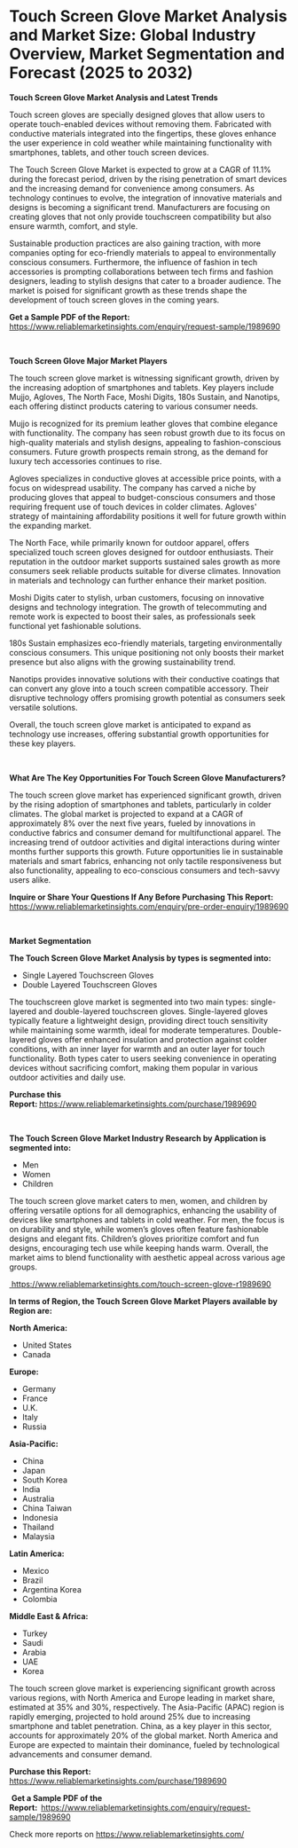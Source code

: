 <p><h1>Touch Screen Glove Market Analysis and Market Size: Global Industry Overview, Market Segmentation and Forecast (2025 to 2032)</h1></p><p><strong>Touch Screen Glove Market Analysis and Latest Trends</strong></p>
<p><p>Touch screen gloves are specially designed gloves that allow users to operate touch-enabled devices without removing them. Fabricated with conductive materials integrated into the fingertips, these gloves enhance the user experience in cold weather while maintaining functionality with smartphones, tablets, and other touch screen devices.</p><p>The Touch Screen Glove Market is expected to grow at a CAGR of 11.1% during the forecast period, driven by the rising penetration of smart devices and the increasing demand for convenience among consumers. As technology continues to evolve, the integration of innovative materials and designs is becoming a significant trend. Manufacturers are focusing on creating gloves that not only provide touchscreen compatibility but also ensure warmth, comfort, and style.</p><p>Sustainable production practices are also gaining traction, with more companies opting for eco-friendly materials to appeal to environmentally conscious consumers. Furthermore, the influence of fashion in tech accessories is prompting collaborations between tech firms and fashion designers, leading to stylish designs that cater to a broader audience. The market is poised for significant growth as these trends shape the development of touch screen gloves in the coming years.</p></p>
<p><strong>Get a Sample PDF of the Report:&nbsp;</strong> <a href="https://www.reliablemarketinsights.com/enquiry/request-sample/1989690?utm_campaign=2624&utm_medium=2&utm_source=Github&utm_content=ia&utm_term=05042025&utm_id=touch-screen-glove">https://www.reliablemarketinsights.com/enquiry/request-sample/1989690</a></p>
<p>&nbsp;</p>
<p><strong>Touch Screen Glove Major Market Players</strong></p>
<p><p>The touch screen glove market is witnessing significant growth, driven by the increasing adoption of smartphones and tablets. Key players include Mujjo, Agloves, The North Face, Moshi Digits, 180s Sustain, and Nanotips, each offering distinct products catering to various consumer needs.</p><p>Mujjo is recognized for its premium leather gloves that combine elegance with functionality. The company has seen robust growth due to its focus on high-quality materials and stylish designs, appealing to fashion-conscious consumers. Future growth prospects remain strong, as the demand for luxury tech accessories continues to rise.</p><p>Agloves specializes in conductive gloves at accessible price points, with a focus on widespread usability. The company has carved a niche by producing gloves that appeal to budget-conscious consumers and those requiring frequent use of touch devices in colder climates. Agloves' strategy of maintaining affordability positions it well for future growth within the expanding market.</p><p>The North Face, while primarily known for outdoor apparel, offers specialized touch screen gloves designed for outdoor enthusiasts. Their reputation in the outdoor market supports sustained sales growth as more consumers seek reliable products suitable for diverse climates. Innovation in materials and technology can further enhance their market position.</p><p>Moshi Digits cater to stylish, urban customers, focusing on innovative designs and technology integration. The growth of telecommuting and remote work is expected to boost their sales, as professionals seek functional yet fashionable solutions.</p><p>180s Sustain emphasizes eco-friendly materials, targeting environmentally conscious consumers. This unique positioning not only boosts their market presence but also aligns with the growing sustainability trend.</p><p>Nanotips provides innovative solutions with their conductive coatings that can convert any glove into a touch screen compatible accessory. Their disruptive technology offers promising growth potential as consumers seek versatile solutions.</p><p>Overall, the touch screen glove market is anticipated to expand as technology use increases, offering substantial growth opportunities for these key players.</p></p>
<p>&nbsp;</p>
<p><strong>What Are The Key Opportunities For Touch Screen Glove Manufacturers?</strong></p>
<p><p>The touch screen glove market has experienced significant growth, driven by the rising adoption of smartphones and tablets, particularly in colder climates. The global market is projected to expand at a CAGR of approximately 8% over the next five years, fueled by innovations in conductive fabrics and consumer demand for multifunctional apparel. The increasing trend of outdoor activities and digital interactions during winter months further supports this growth. Future opportunities lie in sustainable materials and smart fabrics, enhancing not only tactile responsiveness but also functionality, appealing to eco-conscious consumers and tech-savvy users alike.</p></p>
<p><strong>Inquire or Share Your Questions If Any Before Purchasing This Report:</strong> <a href="https://www.reliablemarketinsights.com/enquiry/pre-order-enquiry/1989690?utm_campaign=2624&utm_medium=2&utm_source=Github&utm_content=ia&utm_term=05042025&utm_id=touch-screen-glove">https://www.reliablemarketinsights.com/enquiry/pre-order-enquiry/1989690</a></p>
<p>&nbsp;</p>
<p><strong>Market Segmentation</strong></p>
<p><strong>The Touch Screen Glove Market Analysis by types is segmented into:</strong></p>
<p><ul><li>Single Layered Touchscreen Gloves</li><li>Double Layered Touchscreen Gloves</li></ul></p>
<p><p>The touchscreen glove market is segmented into two main types: single-layered and double-layered touchscreen gloves. Single-layered gloves typically feature a lightweight design, providing direct touch sensitivity while maintaining some warmth, ideal for moderate temperatures. Double-layered gloves offer enhanced insulation and protection against colder conditions, with an inner layer for warmth and an outer layer for touch functionality. Both types cater to users seeking convenience in operating devices without sacrificing comfort, making them popular in various outdoor activities and daily use.</p></p>
<p><strong>Purchase this Report:&nbsp;</strong><a href="https://www.reliablemarketinsights.com/purchase/1989690?utm_campaign=2624&utm_medium=2&utm_source=Github&utm_content=ia&utm_term=05042025&utm_id=touch-screen-glove">https://www.reliablemarketinsights.com/purchase/1989690</a></p>
<p>&nbsp;</p>
<p><strong>The Touch Screen Glove Market Industry Research by Application is segmented into:</strong></p>
<p><ul><li>Men</li><li>Women</li><li>Children</li></ul></p>
<p><p>The touch screen glove market caters to men, women, and children by offering versatile options for all demographics, enhancing the usability of devices like smartphones and tablets in cold weather. For men, the focus is on durability and style, while women’s gloves often feature fashionable designs and elegant fits. Children’s gloves prioritize comfort and fun designs, encouraging tech use while keeping hands warm. Overall, the market aims to blend functionality with aesthetic appeal across various age groups.</p></p>
<p><a href="https://www.reliablemarketinsights.com/touch-screen-glove-r1989690?utm_campaign=2624&utm_medium=2&utm_source=Github&utm_content=ia&utm_term=05042025&utm_id=touch-screen-glove">&nbsp;https://www.reliablemarketinsights.com/touch-screen-glove-r1989690</a></p>
<p><strong>In terms of Region, the Touch Screen Glove Market Players available by Region are:</strong></p>
<p>
    <p> <strong> North America: </strong>
        <ul>
            <li>United States</li>
            <li>Canada</li>
        </ul>
        </p> 
    <p> <strong> Europe: </strong>
        <ul>
            <li>Germany</li>
            <li>France</li>
            <li>U.K.</li>
            <li>Italy</li>
            <li>Russia</li>
        </ul>
        </p> 
    <p> <strong> Asia-Pacific: </strong>
        <ul>
            <li>China</li>
            <li>Japan</li>
            <li>South Korea</li>
            <li>India</li>
            <li>Australia</li>
            <li>China Taiwan</li>
            <li>Indonesia</li>
            <li>Thailand</li>
            <li>Malaysia</li>
        </ul>
        </p> 
    <p> <strong> Latin America: </strong>
        <ul>
            <li>Mexico</li>
            <li>Brazil</li>
            <li>Argentina Korea</li>
            <li>Colombia</li>
        </ul>
        </p> 
    <p> <strong> Middle East & Africa: </strong>
        <ul>
            <li>Turkey</li>
            <li>Saudi</li>
            <li>Arabia</li>
            <li>UAE</li>
            <li>Korea</li>
        </ul>
    </p>
    </p>
<p><p>The touch screen glove market is experiencing significant growth across various regions, with North America and Europe leading in market share, estimated at 35% and 30%, respectively. The Asia-Pacific (APAC) region is rapidly emerging, projected to hold around 25% due to increasing smartphone and tablet penetration. China, as a key player in this sector, accounts for approximately 20% of the global market. North America and Europe are expected to maintain their dominance, fueled by technological advancements and consumer demand.</p></p>
<p><strong>Purchase this Report: </strong><a href="https://www.reliablemarketinsights.com/purchase/1989690?utm_campaign=2624&utm_medium=2&utm_source=Github&utm_content=ia&utm_term=05042025&utm_id=touch-screen-glove">https://www.reliablemarketinsights.com/purchase/1989690</a></p>
<p>&nbsp;<strong>Get a Sample PDF of the Report:&nbsp;&nbsp;</strong><a href="https://www.reliablemarketinsights.com/enquiry/request-sample/1989690?utm_campaign=2624&utm_medium=2&utm_source=Github&utm_content=ia&utm_term=05042025&utm_id=touch-screen-glove">https://www.reliablemarketinsights.com/enquiry/request-sample/1989690</a></p>
<p><strong></strong></p>
<p>Check more reports on <a href="https://www.reliablemarketinsights.com/?utm_campaign=2624&utm_medium=2&utm_source=Github&utm_content=ia&utm_term=05042025&utm_id=touch-screen-glove">https://www.reliablemarketinsights.com/</a></p>